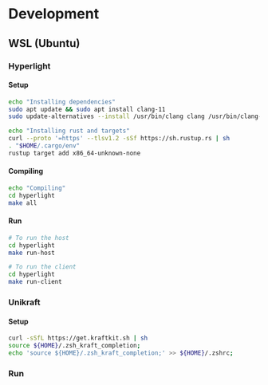 # Development

## WSL (Ubuntu)
### Hyperlight 
#### Setup
```bash
echo "Installing dependencies"
sudo apt update && sudo apt install clang-11
sudo update-alternatives --install /usr/bin/clang clang /usr/bin/clang-11 100

echo "Installing rust and targets"
curl --proto '=https' --tlsv1.2 -sSf https://sh.rustup.rs | sh
. "$HOME/.cargo/env"     
rustup target add x86_64-unknown-none
```

#### Compiling
```bash
echo "Compiling"
cd hyperlight
make all
```

#### Run
```bash
# To run the host
cd hyperlight
make run-host

# To run the client
cd hyperlight
make run-client
```
### Unikraft
#### Setup
```bash
curl -sSfL https://get.kraftkit.sh | sh
source ${HOME}/.zsh_kraft_completion;
echo 'source ${HOME}/.zsh_kraft_completion;' >> ${HOME}/.zshrc;
```

### Run